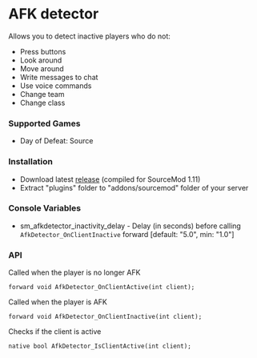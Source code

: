 # AFK detector

Allows you to detect inactive players who do not:

* Press buttons
* Look around
* Move around
* Write messages to chat
* Use voice commands
* Change team
* Change class

### Supported Games

* Day of Defeat: Source

### Installation

* Download latest [release](https://github.com/dronelektron/afk-detector/releases) (compiled for SourceMod 1.11)
* Extract "plugins" folder to "addons/sourcemod" folder of your server

### Console Variables

* sm_afkdetector_inactivity_delay - Delay (in seconds) before calling `AfkDetector_OnClientInactive` forward [default: "5.0", min: "1.0"]

### API

Called when the player is no longer AFK

```
forward void AfkDetector_OnClientActive(int client);
```

Called when the player is AFK

```
forward void AfkDetector_OnClientInactive(int client);
```

Checks if the client is active

```
native bool AfkDetector_IsClientActive(int client);
```
